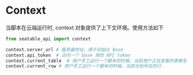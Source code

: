 # Context

当脚本在云端运行时, context 对象提供了上下文环境。使用方法如下

```Python
from seatable_api import context

context.server_url # 服务器地址，用于初始化 Base
context.api_token  # 访问一个 base 用的 API token
context.current_table  # 用户手工运行一个脚本的时候，当前用户正在查看的表格名
context.current_row # 用户手工运行一个脚本的时候，当前光标所在的行
```

